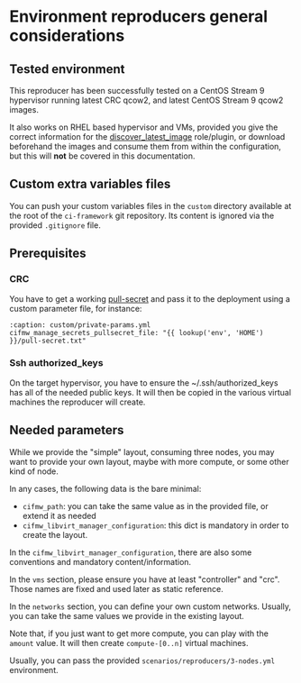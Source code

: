 # Environment reproducers general considerations
## Tested environment
This reproducer has been successfully tested on a CentOS Stream 9 hypervisor
running latest CRC qcow2, and latest CentOS Stream 9 qcow2 images.

It also works on RHEL based hypervisor and VMs, provided you give the correct
information for the [discover_latest_image](../roles/discover_latest_image.md)
role/plugin, or download beforehand the images and consume them from within the
configuration, but this will **not** be covered in this documentation.

## Custom extra variables files
You can push your custom variables files in the `custom` directory available
at the root of the `ci-framework` git repository. Its content is ignored via the
provided `.gitignore` file.

## Prerequisites
### CRC
You have to get a working [pull-secret](https://console.redhat.com/openshift/create/local) and
pass it to the deployment using a custom parameter file, for instance:

~~~{code-block} YAML
:caption: custom/private-params.yml
cifmw_manage_secrets_pullsecret_file: "{{ lookup('env', 'HOME') }}/pull-secret.txt"
~~~

### Ssh authorized_keys
On the target hypervisor, you have to ensure the ~/.ssh/authorized_keys has all
of the needed public keys. It will then be copied in the various virtual machines
the reproducer will create.

## Needed parameters
While we provide the "simple" layout, consuming three nodes, you may want
to provide your own layout, maybe with more compute, or some other kind of
node.

In any cases, the following data is the bare minimal:

- `cifmw_path`: you can take the same value as in the provided file, or extend it as needed
- `cifmw_libvirt_manager_configuration`: this dict is mandatory in order to create the layout.

In the `cifmw_libvirt_manager_configuration`, there are also some conventions
and mandatory content/information.

In the `vms` section, please ensure you have at least "controller" and "crc".
Those names are fixed and used later as static reference.

In the `networks` section, you can define your own custom networks. Usually,
you can take the same values we provide in the existing layout.

Note that, if you just want to get more compute, you can play with the `amount`
value. It will then create `compute-[0..n]` virtual machines.

Usually, you can pass the provided `scenarios/reproducers/3-nodes.yml` environment.

